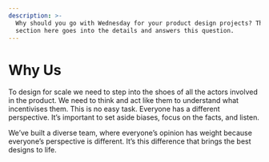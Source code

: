 ```yaml
---
description: >-
  Why should you go with Wednesday for your product design projects? This
  section here goes into the details and answers this question.
---
```


# Why Us

To design for scale we need to step into the shoes of all the actors involved in the product. We need to think and act like them to understand what incentivises them. This is no easy task. Everyone has a different perspective. It’s important to set aside biases, focus on the facts, and listen.

We’ve built a diverse team, where everyone’s opinion has weight because everyone’s perspective is different. It’s this difference that brings the best designs to life.
